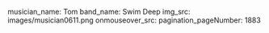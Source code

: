 musician_name: Tom
band_name: Swim Deep
img_src: images/musician0611.png
onmouseover_src: 
pagination_pageNumber: 1883